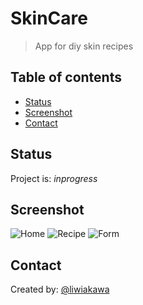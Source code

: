# SkinCare
> App for diy skin recipes

## Table of contents
* [Status](#status)
* [Screenshot](#screenshot)
* [Contact](#contact)

## Status
Project is: _inprogress_

## Screenshot
![Home](./img/home.png)
![Recipe](./img/recipe.png)
![Form](./img/form.png)

## Contact
Created by:
[@liwiakawa](https://github.com/liwiakawa) 

